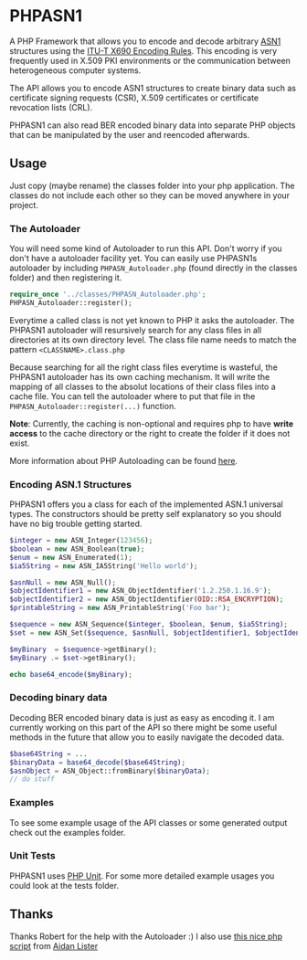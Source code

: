 PHPASN1
=======

A PHP Framework that allows you to encode and decode arbitrary [ASN1](http://www.itu.int/ITU-T/asn1/) structures
using the [ITU-T X690 Encoding Rules](http://www.itu.int/ITU-T/recommendations/rec.aspx?rec=x.690).
This encoding is very frequently used in X.509 PKI environments or the communication between heterogeneous computer systems.

The API allows you to encode ASN1 structures to create binary data such as certificate
signing requests (CSR), X.509 certificates or certificate revocation lists (CRL).

PHPASN1 can also read BER encoded binary data into separate PHP objects that can be manipulated by the user and reencoded afterwards.


## Usage

Just copy (maybe rename) the classes folder into your php application.
The classes do not include each other so they can be moved anywhere in your project.

### The Autoloader
You will need some kind of Autoloader to run this API.
Don't worry if you don't have a autoloader facility yet.
You can easily use PHPASN1s autoloader by including `PHPASN_Autoloader.php` (found directly in the classes folder)
and then registering it.

```php
require_once '../classes/PHPASN_Autoloader.php';
PHPASN_Autoloader::register();
```

Everytime a called class is not yet known to PHP it asks the autoloader.
The PHPASN1 autoloader will resursively search for any class files in all directories at its own directory level.
The class file name needs to match the pattern `<CLASSNAME>.class.php`

Because searching for all the right class files everytime is wasteful, the PHPASN1 autoloader has its own caching mechanism.
It will write the mapping of all classes to the absolut locations of their class files into a cache file.
You can tell the autoloader where to put that file in the `PHPASN_Autoloader::register(...)` function.

**Note**: Currently, the caching is non-optional and requires php to have **write access** to the cache directory
or the right to create the folder if it does not exist.

More information about PHP Autoloading  can be found [here](http://php.net/manual/en/language.oop5.autoload.php).


### Encoding ASN.1 Structures

PHPASN1 offers you a class for each of the implemented ASN.1 universal types. The constructors should be pretty self explanatory so
you should have no big trouble getting started.

```php
$integer = new ASN_Integer(123456);        
$boolean = new ASN_Boolean(true);
$enum = new ASN_Enumerated(1);
$ia5String = new ASN_IA5String('Hello world');

$asnNull = new ASN_Null();
$objectIdentifier1 = new ASN_ObjectIdentifier('1.2.250.1.16.9');
$objectIdentifier2 = new ASN_ObjectIdentifier(OID::RSA_ENCRYPTION);
$printableString = new ASN_PrintableString('Foo bar');

$sequence = new ASN_Sequence($integer, $boolean, $enum, $ia5String);
$set = new ASN_Set($sequence, $asnNull, $objectIdentifier1, $objectIdentifier2, $printableString);

$myBinary  = $sequence->getBinary();
$myBinary .= $set->getBinary();

echo base64_encode($myBinary);
```


### Decoding binary data

Decoding BER encoded binary data is just as easy as encoding it.
I am currently working on this part of the API so there might be some useful methods in the future that allow you to easily navigate the
decoded data.  

```php
$base64String = ...
$binaryData = base64_decode($base64String);        
$asnObject = ASN_Object::fromBinary($binaryData);
// do stuff
```


### Examples

To see some example usage of the API classes or some generated output check out the examples folder.


### Unit Tests

PHPASN1 uses [PHP Unit](https://github.com/sebastianbergmann/phpunit). For some more detailed example usages you could look at the tests folder.  

## Thanks

Thanks Robert for the help with the Autoloader :)
I also use [this nice php script](http://aidanlister.com/2004/04/viewing-binary-data-as-a-hexdump-in-php/) from [Aidan Lister](http://aidanlister.com)
